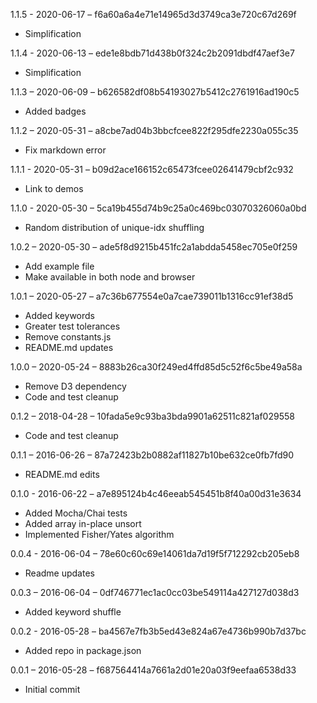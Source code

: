 1.1.5 - 2020-06-17 – f6a60a6a4e71e14965d3d3749ca3e720c67d269f
- Simplification

1.1.4 - 2020-06-13 – ede1e8bdb71d438b0f324c2b2091dbdf47aef3e7
- Simplification

1.1.3 – 2020-06-09 – b626582df08b54193027b5412c2761916ad190c5
- Added badges

1.1.2 – 2020-05-31 – a8cbe7ad04b3bbcfcee822f295dfe2230a055c35
- Fix markdown error

1.1.1 - 2020-05-31 – b09d2ace166152c65473fcee02641479cbf2c932
- Link to demos

1.1.0 - 2020-05-30 – 5ca19b455d74b9c25a0c469bc03070326060a0bd
- Random distribution of unique-idx shuffling

1.0.2 – 2020-05-30 – ade5f8d9215b451fc2a1abdda5458ec705e0f259
- Add example file
- Make available in both node and browser

1.0.1 – 2020-05-27 – a7c36b677554e0a7cae739011b1316cc91ef38d5
- Added keywords
- Greater test tolerances
- Remove constants.js
- README.md updates

1.0.0 – 2020-05-24 – 8883b26ca30f249ed4ffd85d5c52f6c5be49a58a
- Remove D3 dependency
- Code and test cleanup

0.1.2 – 2018-04-28 – 10fada5e9c93ba3bda9901a62511c821af029558
- Code and test cleanup

0.1.1 – 2016-06-26 – 87a72423b2b0882af11827b10be632ce0fb7fd90
- README.md edits

0.1.0 - 2016-06-22 – a7e895124b4c46eeab545451b8f40a00d31e3634
- Added Mocha/Chai tests
- Added array in-place unsort
- Implemented Fisher/Yates algorithm

0.0.4 - 2016-06-04 – 78e60c60c69e14061da7d19f5f712292cb205eb8
- Readme updates

0.0.3 – 2016-06-04 – 0df746771ec1ac0cc03be549114a427127d038d3
- Added keyword shuffle

0.0.2 - 2016-05-28 – ba4567e7fb3b5ed43e824a67e4736b990b7d37bc
- Added repo in package.json

0.0.1 – 2016-05-28 – f687564414a7661a2d01e20a03f9eefaa6538d33
- Initial commit